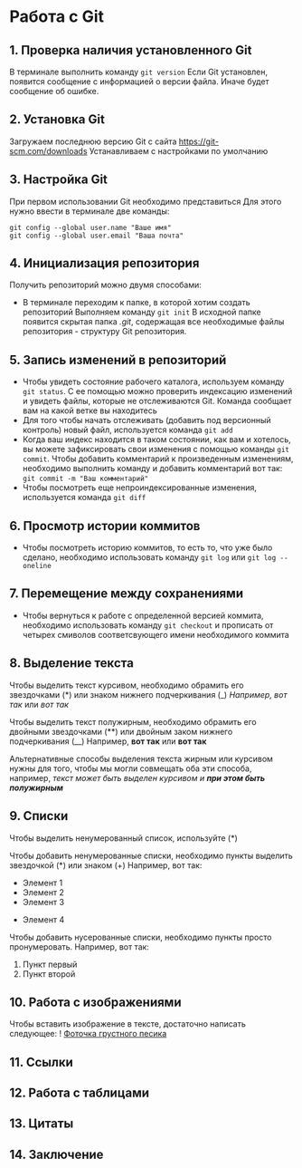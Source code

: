 # Работа с Git
## 1.  Проверка наличия установленного Git
В терминале выполнить команду `git version`
Если Git установлен, появится сообщение с информацией о версии файла. Иначе будет сообщение об ошибке.

## 2. Установка Git
Загружаем последнюю версию Git с сайта https://git-scm.com/downloads
Устанавливаем с настройками по умолчанию

## 3. Настройка Git
При первом использовании Git необходимо представиться
Для этого нужно ввести в терминале две команды:
```
git config --global user.name "Ваше имя"
git config --global user.email "Ваша почта"
```
## 4. Инициализация репозитория
Получить репозиторий можно двумя способами:
* В терминале переходим к папке, в которой хотим создать репозиторий
Выполняем команду `git init`
В исходной папке появится скрытая папка *.git*, содержащая все необходимые файлы репозитория - структуру Git репозитория.

## 5. Запись изменений в репозиторий
* Чтобы увидеть состояние рабочего каталога, используем команду `git status`. С ее помощью можно проверить индексацию изменений и увидеть файлы, которые не отслеживаются Git.  Команда сообщает вам на какой ветке вы находитесь
* Для того чтобы начать отслеживать (добавить под версионный контроль) новый файл, используется команда `git add`
* Когда ваш индекс находится в таком состоянии, как вам и хотелось, вы можете зафиксировать свои изменения с помощью команды `git commit`. Чтобы добавить комментарий к произведенным изменениям, необходимо выполнить команду и добавить комментарий вот так: `git commit -m "Ваш комментарий"`
* Чтобы посмотреть еще непроиндексированные изменения, используется команда `git diff`

## 6. Просмотр истории коммитов
* Чтобы посмотреть историю коммитов, то есть то, что уже было сделано, необходимо использовать команду `git log` или `git log --oneline`

## 7. Перемещение между сохранениями
* Чтобы вернуться к работе с определенной версией коммита, необходимо использовать команду `git checkout` и прописать от четырех смиволов соответсвующего имени необходимого коммита

## 8. Выделение текста

Чтобы выделить текст курсивом, необходимо обрамить его звездочками (*) или знаком нижнего подчеркивания (_) *Например, вот так* или _вот так_

Чтобы выделить текст полужирным, необходимо обрамить его двойными звездочками (**) или двойным заком нижнего подчеркивания (__) Например, **вот так** или __вот так__

Альтернативные способы выделения текста жирным или курсивом нужны для того, чтобы мы могли совмещать оба эти способа, например, _текст может быть выделен курсивом и **при этом быть полужирным**_

## 9. Списки
Чтобы выделить ненумерованный список, используйте (*)

Чтобы добавить ненумерованные списки, необходимо пункты выделить звездочкой (*) или знаком (+) Например, вот так:
* Элемент 1
* Элемент 2
* Элемент 3
+ Элемент 4

Чтобы добавить нусерованные списки, необходимо пункты просто пронумеровать. Например, вот так:
1. Пункт первый
2. Пункт второй

## 10. Работа с изображениями

Чтобы вставить изображение в тексте, достаточно написать следующее: ! [Фоточка грустного песика](sadDog.jpg)

## 11. Ссылки

## 12. Работа с таблицами

## 13. Цитаты

## 14. Заключение
